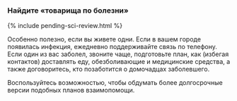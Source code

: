 ### Найдите «товарища по болезни» 

{% include pending-sci-review.html %}

Особенно полезно, если вы живете одни. Если в вашем городе появилась инфекция, ежедневно поддерживайте связь по телефону. Если один из вас заболел, звоните чаще, подготовьте план, как (избегая контактов) доставлять еду, обезболивающие и медицинские средства, а также договоритесь, кто позаботится о домочадцах заболевшего.

Воспользуйтесь возможностью, чтобы обдумать более долгосрочные версии подобных планов взаимопомощи. 
